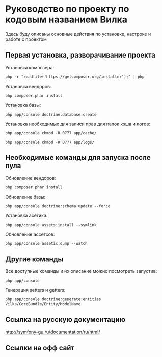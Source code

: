 Руководство по проекту по кодовым названием Вилка
=================================================

Здесь буду описаны основные действия по установке, настроке и работе с проектом

Первая установка, разворачивание проекта
----------------------------------------

Установка композера:

    php -r "readfile('https://getcomposer.org/installer');" | php

Установка вендоров:

    php composer.phar install

Установка базы:

    php app/console doctrine:database:create

Установка необходимых для записи прав для папок кэша и логов:

    php app/console chmod -R 0777 app/cache/

    php app/console chmod -R 0777 app/logs/

Необходимые команды для запуска после пула
------------------------------------------

Обновление вендоров:

    php composer.phar install

Обновление базы:

    php app/console doctrine:schema:update --force

Установка асетика:

    php app/console assets:install --symlink

Обновление ассетсов:

    php app/console assetic:dump --watch

Другие команды
--------------

Все доступные команды и их описание можно посмотреть запустив:

    php app/console

Генерация setters и getters:

    php app/console doctrine:generate:entities Vilka/CoreBundle/Entity/ModelName

Ссылка на русскую документацию
------------------------------

http://symfony-gu.ru/documentation/ru/html/

Ссылки на офф сайт
------------------
[1]:  http://symfony.com/doc/2.4/book/installation.html
[2]:  http://getcomposer.org/
[3]:  http://symfony.com/download
[4]:  http://symfony.com/doc/2.4/quick_tour/the_big_picture.html
[5]:  http://symfony.com/doc/2.4/index.html
[6]:  http://symfony.com/doc/2.4/bundles/SensioFrameworkExtraBundle/index.html
[7]:  http://symfony.com/doc/2.4/book/doctrine.html
[8]:  http://symfony.com/doc/2.4/book/templating.html
[9]:  http://symfony.com/doc/2.4/book/security.html
[10]: http://symfony.com/doc/2.4/cookbook/email.html
[11]: http://symfony.com/doc/2.4/cookbook/logging/monolog.html
[12]: http://symfony.com/doc/2.4/cookbook/assetic/asset_management.html
[13]: http://symfony.com/doc/2.4/bundles/SensioGeneratorBundle/index.html
